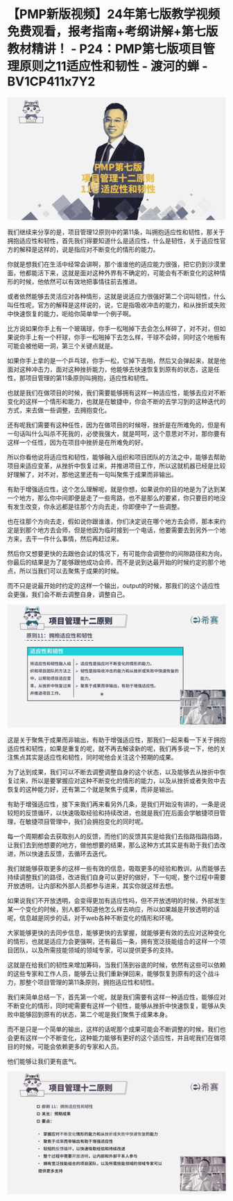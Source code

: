 # 【PMP新版视频】24年第七版教学视频免费观看，报考指南+考纲讲解+第七版教材精讲！ - P24：PMP第七版项目管理原则之11适应性和韧性 - 渡河的蝉 - BV1CP411x7Y2

![](img/f6883c622dcb521b3464510f143d5e32_0.png)

我们继续来分享的是，项目管理12原则中的第11条，叫拥抱适应性和韧性，那关于拥抱适应性和韧性，首先我们得要知道什么是适应性，什么是韧性，关于适应性官方的解释是这样的，说是指应对不断变化的情形的能力。

你就是想我们在生活中经常会讲啊，那个谁谁他的适应能力很强，把它扔到沙漠里面，他都能活下来，这就是面对这种外界有不确定的，可能会有不断变化的这种情形的时候，他依然可以有效地把事情往前去推进。

或者依然能够去灵活应对各种情形，这就是说适应力很强好第二个词叫韧性，什么叫任性呢，官方的解释是这样说的，说，它是指吸收冲击的能力，和从挫折或失败中快速恢复的能力，呃给你简单举一个例子啊。

比方说如果你手上有一个玻璃球，你手一松啪掉下去会怎么样碎了，对不对，但如果说你手上有一个杆球，你手一松啪掉下去怎么样，干球不会碎，同时这个地板有可能会被他砸一洞，第三个关键点就是。

如果你手上拿的是一个乒乓球，你手一松，它掉下去啪，然后又会弹起来，就是他面对这种冲击力，面对这种挫折能力，他能够去快速恢复到原有的状态，这是任性，那项目管理的第11条原则叫拥抱，适应性和韧性。

也就是我们在做项目的时候，我们需要能够拥有这样一种适应性，能够去应对不断变化的这样一个情形和能力，也就是在敏捷中，你会不断的去学习到的这种迭代的方式，来去做一些调整，去拥抱变化。

还有呢我们需要有这种任性，因为在做项目的时候呀，挫折是在所难免的，但是有一句话叫什么叫杀不死我的，必使我强大，就是呵呵，这个意思对不对，那你要有这样一个任性，因为在项目中挫折是在所难免的好。

所以你看他说将适应性和韧性，能够融入组织和项目团队的方法之中，能够去帮助项目来适应变革，从挫折中恢复过来，并推进项目工作，所以这就机器已经是比较好理解了，对不对，那他这里还有一句叫聚焦于成果而非输出。

有助于增强适应性，这个怎么理解呢，就是你想，如果说你的目的地是为了达到某一个地方，那么你中间即便是走了一些弯路，也不是那么的要紧，你只要目的地没有发生改变，你永远都是往那个方向去走，你即便中了一些调整。

也在往那个方向去走，假如说你跟谁谁，你们决定说在哪个地方去会师，那本来约定是到那个地方去会师，但是他因为临时接到一个电话，他要需要去到另外一个地方来，去干一件什么事情，然后再赶过来。

然后你又想要更快的去跟他会试的情况下，有可能你会调整你的间隙路径和方向，你最后的结果是为了能够跟他成功会师，而不是说到达最开始的时候约定的那个地点，所以当我们可以去聚焦于成果的时候。

而不只是说最开始时约定的这样一个输出，output的时候，那我们的这个适应性会更强，我们会不断去调整自身，调整自己。



![](img/f6883c622dcb521b3464510f143d5e32_2.png)

这是关于聚焦于成果而非输出，有助于增强适应性，那我们一起来看一下关于拥抱适应性和韧性，如果是重复的呢，就不再去解读新的呢，我们再多说一下，他的关注焦点其实是适应性和韧性，同时呢他会关注这个预期的成果。

为了达到成果，我们可以不断去调整调整自身的这个状态，以及能够去从挫折中恢复过来，所以是要掌握应对这种不断变化的情形的能力，以及从挫折或者失败中去恢复的这种能力好，还有第二个就是聚焦于成果，而非是输出。

有助于增强适应性，接下来我们再来看另外几条，是我们开始没有讲的，一条是说较短的反馈循环，以快速吸取经验和持续改进，也就是我们在后面会学敏捷项目管理，在敏捷项目管理中，我们会拥抱变化的同时呢。

每一个周期都会去获取别人的反馈，而他们的反馈其实是给我们去指路指路指路，让我们去到他想要的地方，做他想要的结果，那么这种方式其实是有助于我们去改进，所以快速去反馈，去循环去迭代。

我们就能够获取更多的这样一些有效的信息，吸取更多的经验和教训，从而能够去持续调整我们的路径，改进我们自身可以更好的做好，下一句呢，整个过程中需要开放透明，让内部和外部人员都参与进来，其实你就这样去想。

如果说我们不开放透明，会变得更加有适应性吗，但不开放透明的时候，外部发生某一个变化的时候，别人都不知道他怎么样去响应，所以如果越是开放透明的话呢，信息越是同步的话，对于web各种不断变化的情形和环境。

大家能够更快的去同步信息，能够更快的去掌握，就能够更有效的去应对这种变化的情形，也就是适应力会更强啊，还有最后一条，拥有宽泛技能组合的这样一个项目团队，以及所需技能领域的领域专家，可以提供更多的支持。

这就是在给我们的韧性来增加筹码，当我们荡到谷底的时候，依然有这些可以依赖的这些专家和工作人员，能够去让我们重新弹回来，能够恢复到原有的这个战斗力，那整个项目管理的第11条原则，拥抱适应性和韧性。

我们来简单总结一下，首先第一个呢，就是我们需要有这样一种适应性，能够应对不断变化的情形，同时呢需要有这样一个韧性，能够从挫折中快速恢复，能够从失败中能够回到原有的状态，第二个呢是我们聚焦于成果本身。

而不是只是一个简单的输出，这样的话呢那个成果可能会不断调整的时候，我们也会更有这样一个不断变化，这种能力能够有更好的这个适应性，并且呢我们在做项目的时候，可能会依赖更多的专家和人员。

他们能够让我们更有底气。

![](img/f6883c622dcb521b3464510f143d5e32_4.png)